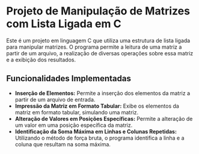 # Projeto de Manipulação de Matrizes com Lista Ligada em C

Este é um projeto em linguagem C que utiliza uma estrutura de lista ligada para manipular matrizes. O programa permite a leitura de uma matriz a partir de um arquivo, a realização de diversas operações sobre essa matriz e a exibição dos resultados.

## Funcionalidades Implementadas

- **Inserção de Elementos:** Permite a inserção dos elementos da matriz a partir de um arquivo de entrada.
- **Impressão da Matriz em Formato Tabular:** Exibe os elementos da matriz em formato tabular, simulando uma matriz.
- **Alteração de Valores em Posições Específicas:** Permite a alteração de um valor em uma posição específica da matriz.
- **Identificação da Soma Máxima em Linhas e Colunas Repetidas:** Utilizando o método de força bruta, o programa identifica a linha e a coluna que resultam na soma máxima.

